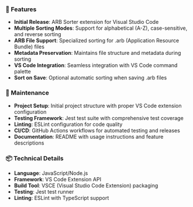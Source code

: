 ### 🚀 Features
- **Initial Release**: ARB Sorter extension for Visual Studio Code
- **Multiple Sorting Modes**: Support for alphabetical (A-Z), case-sensitive, and reverse sorting
- **ARB File Support**: Specialized sorting for .arb (Application Resource Bundle) files
- **Metadata Preservation**: Maintains file structure and metadata during sorting
- **VS Code Integration**: Seamless integration with VS Code command palette
- **Sort on Save**: Optional automatic sorting when saving .arb files

### 🔧 Maintenance
- **Project Setup**: Initial project structure with proper VS Code extension configuration
- **Testing Framework**: Jest test suite with comprehensive test coverage
- **Linting**: ESLint configuration for code quality
- **CI/CD**: GitHub Actions workflows for automated testing and releases
- **Documentation**: README with usage instructions and feature descriptions

### 📦 Technical Details
- **Language**: JavaScript/Node.js
- **Framework**: VS Code Extension API
- **Build Tool**: VSCE (Visual Studio Code Extension) packaging
- **Testing**: Jest test runner
- **Linting**: ESLint with TypeScript support
